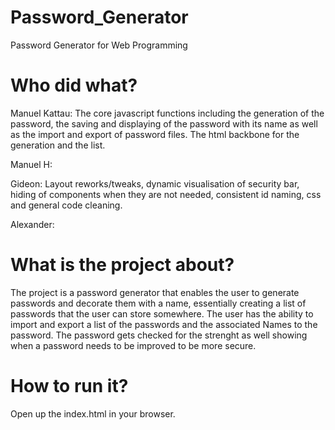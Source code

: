 # Password_Generator
 Password Generator for Web Programming

# Who did what?
Manuel Kattau: The core javascript functions including the generation of the password, the saving and displaying of the password with its name as well as the import and export of password files. The html backbone for the generation and the list.

Manuel H:

Gideon: Layout reworks/tweaks, dynamic visualisation of security bar, hiding of components when they are not needed, consistent id naming, css and general code cleaning.

Alexander:



# What is the project about?
The project is a password generator that enables the user to generate passwords and decorate them with a name, essentially creating a list of passwords that the user can store somewhere. The user has the ability to import and export a list of the passwords and the associated Names to the password. 
The password gets checked for the strenght as well showing when a password needs to be improved to be more secure.

# How to run it?
Open up the index.html in your browser.
